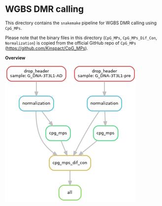 # WGBS DMR calling

This directory contains the `snakemake` pipeline for WGBS DMR calling using `CpG_MPs`.

Please note that the binary files in this directory (`CpG_MPs`, `CpG_MPs_Dif_Con`, `Normalization`) is copied from the official GitHub repo of `CpG_MPs` (https://github.com/Kinspact/CpG_MPs).

**Overview**

![dag](dag.png)

